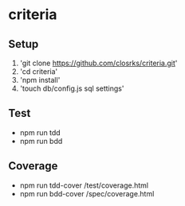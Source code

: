 criteria
============

## Setup
1. 'git clone https://github.com/closrks/criteria.git'
2. 'cd criteria'
3. 'npm install'
4. 'touch db/config.js sql settings'

## Test
- npm run tdd
- npm run bdd

## Coverage
- npm run tdd-cover
/test/coverage.html
- npm run bdd-cover
/spec/coverage.html